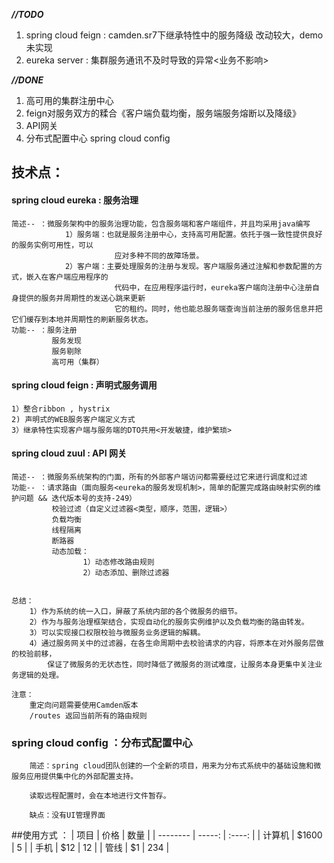 ***//TODO***

1. spring cloud feign : camden.sr7下继承特性中的服务降级  改动较大，demo未实现
2. eureka server : 集群服务通讯不及时导致的异常<业务不影响>

***//DONE***

 1. 高可用的集群注册中心
 2. feign对服务双方的糅合《客户端负载均衡，服务端服务熔断以及降级》
 3. API网关
 4. 分布式配置中心 spring cloud config
 
 
 技术点：
 -------------------------------------------------------------------------------------------------------------------------

 #### spring cloud eureka : 服务治理 
 
	简述-- ：微服务架构中的服务治理功能，包含服务端和客户端组件，并且均采用java编写
				1）服务端：也就是服务注册中心，支持高可用配置。依托于强一致性提供良好的服务实例可用性，可以
						   应对多种不同的故障场景。
				2）客户端：主要处理服务的注册与发现。客户端服务通过注解和参数配置的方式，嵌入在客户端应用程序的
						   代码中，在应用程序运行时，eureka客户端向注册中心注册自身提供的服务并周期性的发送心跳来更新
						   它的租约。同时，他也能总服务端查询当前注册的服务信息并把它们缓存到本地并周期性的刷新服务状态。
	功能-- ：服务注册
			 服务发现
			 服务剔除
			 高可用（集群）
       
#### spring cloud feign : 声明式服务调用
	
	1）整合ribbon , hystrix
	2) 声明式的WEB服务客户端定义方式
	3）继承特性实现客户端与服务端的DTO共用<开发敏捷，维护繁琐>
	
	
#### spring cloud zuul : API 网关

	简述-- ：微服务系统架构的门面，所有的外部客户端访问都需要经过它来进行调度和过滤
	功能-- ：请求路由（面向服务<eureka的服务发现机制>，简单的配置完成路由映射实例的维护问题 && 迭代版本号的支持-249）
			 校验过滤（自定义过滤器<类型，顺序，范围，逻辑>）
			 负载均衡
			 线程隔离
			 断路器
			 动态加载：
			 		1）动态修改路由规则
			 		2）动态添加、删除过滤器

 
	总结：
		1）作为系统的统一入口，屏蔽了系统内部的各个微服务的细节。
		2）作为与服务治理框架结合，实现自动化的服务实例维护以及负载均衡的路由转发。
		3）可以实现接口权限校验与微服务业务逻辑的解耦。
		4）通过服务网关中的过滤器，在各生命周期中去校验请求的内容，将原本在对外服务层做的校验前移，
			保证了微服务的无状态性，同时降低了微服务的测试难度，让服务本身更集中关注业务逻辑的处理。

	注意：
		重定向问题需要使用Camden版本
		/routes 返回当前所有的路由规则
		
### spring cloud config ：分布式配置中心
		
		简述：spring cloud团队创建的一个全新的项目，用来为分布式系统中的基础设施和微服务应用提供集中化的外部配置支持。

		读取远程配置时，会在本地进行文件暂存。

		缺点：没有UI管理界面
		
		
##使用方式 ： 
   | 项目        | 价格   |  数量  |
   | --------   | -----:  | :----:  |
   | 计算机     | \$1600 |   5     |
   | 手机        |   \$12   |   12   |
   | 管线        |    \$1    |  234  |

